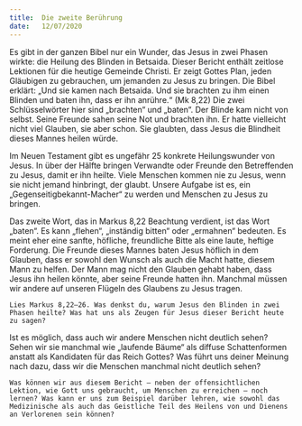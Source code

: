 ```yaml
---
title:  Die zweite Berührung
date:   12/07/2020
---
```


Es gibt in der ganzen Bibel nur ein Wunder, das Jesus in zwei Phasen wirkte: die Heilung des Blinden in Betsaida. Dieser Bericht enthält zeitlose Lektionen für die heutige Gemeinde Christi. Er zeigt Gottes Plan, jeden Gläubigen zu gebrauchen, um jemanden zu Jesus zu bringen. Die Bibel erklärt: „Und sie kamen nach Betsaida. Und sie brachten zu ihm einen Blinden und baten ihn, dass er ihn anrühre.“ (Mk 8,22) Die zwei Schlüsselwörter hier sind „brachten“ und „baten“. Der Blinde kam nicht von selbst. Seine Freunde sahen seine Not und brachten ihn. Er hatte vielleicht nicht viel Glauben, sie aber schon. Sie glaubten, dass Jesus die Blindheit dieses Mannes heilen würde.

Im Neuen Testament gibt es ungefähr 25 konkrete Heilungswunder von Jesus. In über der Hälfte bringen Verwandte oder Freunde den Betreffenden zu Jesus, damit er ihn heilte. Viele Menschen kommen nie zu Jesus, wenn sie nicht jemand hinbringt, der glaubt. Unsere Aufgabe ist es, ein „Gegenseitigbekannt-Macher“ zu werden und Menschen zu Jesus zu bringen.

Das zweite Wort, das in Markus 8,22 Beachtung verdient, ist das Wort „baten“. Es kann „flehen“, „inständig bitten“ oder „ermahnen“ bedeuten. Es meint eher eine sanfte, höfliche, freundliche Bitte als eine laute, heftige Forderung. Die Freunde dieses Mannes baten Jesus höflich in dem Glauben, dass er sowohl den Wunsch als auch die Macht hatte, diesem Mann zu helfen. Der Mann mag nicht den Glauben gehabt haben, dass Jesus ihn heilen könnte, aber seine Freunde hatten ihn. Manchmal müssen wir andere auf unseren Flügeln des Glaubens zu Jesus tragen.

`Lies Markus 8,22–26. Was denkst du, warum Jesus den Blinden in zwei Phasen heilte? Was hat uns als Zeugen für Jesus dieser Bericht heute zu sagen?`

Ist es möglich, dass auch wir andere Menschen nicht deutlich sehen? Sehen wir sie manchmal wie „laufende Bäume“ als diffuse Schattenformen anstatt als Kandidaten für das Reich Gottes? Was führt uns deiner Meinung nach dazu, dass wir die Menschen manchmal nicht deutlich sehen?

`Was können wir aus diesem Bericht – neben der offensichtlichen Lektion, wie Gott uns gebraucht, um Menschen zu erreichen – noch lernen? Was kann er uns zum Beispiel darüber lehren, wie sowohl das Medizinische als auch das Geistliche Teil des Heilens von und Dienens an Verlorenen sein können?`